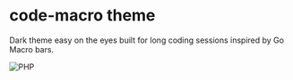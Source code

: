 # code-macro theme

Dark theme easy on the eyes built for long coding sessions inspired by Go Macro bars.

![PHP](http://i.imgur.com/KGaYhlN.png?1)
